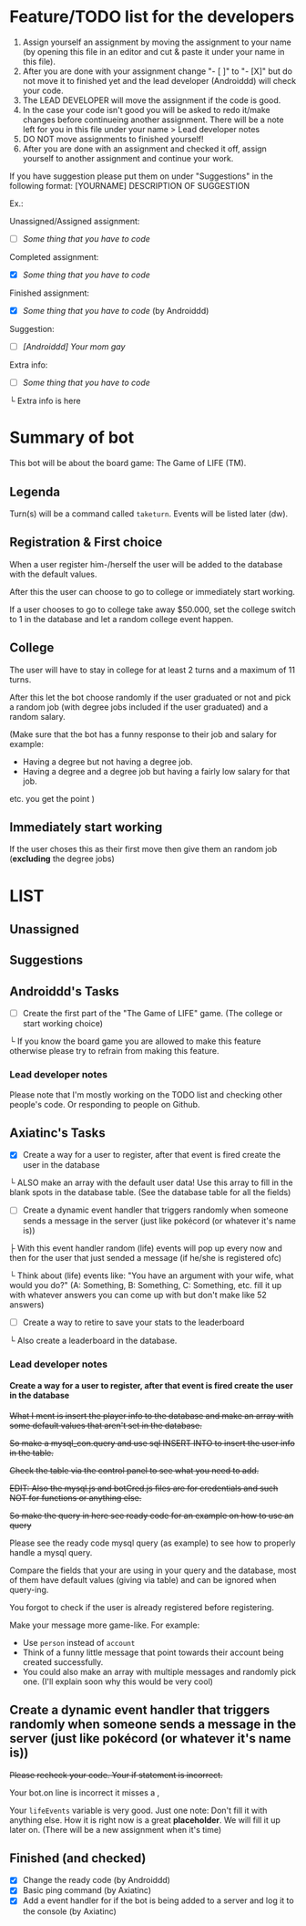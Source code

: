 # Feature/TODO list for the developers

1. Assign yourself an assignment by moving the assignment to your name (by opening this file in an editor and cut & paste it under your name in this file).
2. After you are done with your assignment change "- [ ]" to "- [X]" but do not move it to finished yet and the lead developer (Androiddd) will check your code.
3. The LEAD DEVELOPER will move the assignment if the code is good.
4. In the case your code isn't good you will be asked to redo it/make changes before continueing another assignment. There will be a note left for you in this file under your name > Lead developer notes
5. DO NOT move assignments to finished yourself!
6. After you are done with an assignment and checked it off, assign yourself to another assignment and continue your work.

If you have suggestion please put them on under "Suggestions" in the following format:
[YOURNAME] DESCRIPTION OF SUGGESTION

Ex.:

Unassigned/Assigned assignment:

- [ ] *Some thing that you have to code*

Completed assignment:

- [X] *Some thing that you have to code*

Finished assignment:

- [X] *Some thing that you have to code* (by Androiddd)

Suggestion:

- [ ] *[Androiddd] Your mom gay*

Extra info:

- [ ] *Some thing that you have to code*

└ Extra info is here

# Summary of bot

This bot will be about the board game: The Game of LIFE (TM).

## Legenda

Turn(s) will be a command called `taketurn`.
Events will be listed later (dw).

## Registration & First choice

When a user register him-/herself the user will be added to the database with the default values.

After this the user can choose to go to college or immediately start working.

If a user chooses to go to college take away $50.000, set the college switch to 1 in the database and let a random college event happen.

## College

The user will have to stay in college for at least 2 turns and a maximum of 11 turns.

After this let the bot choose randomly if the user graduated or not and pick a random job (with degree jobs included if the user graduated) and a random salary.

(Make sure that the bot has a funny response to their job and salary for example:

- Having a degree but not having a degree job.
- Having a degree and a degree job but having a fairly low salary for that job.

etc. you get the point
)

## Immediately start working

If the user choses this as their first move then give them an random job (**excluding** the degree jobs)

# LIST

## Unassigned


## Suggestions

## Androiddd's Tasks

- [ ] Create the first part of the "The Game of LIFE" game. (The college or start working choice)

└ If you know the board game you are allowed to make this feature otherwise please try to refrain from making this feature.

### Lead developer notes

Please note that I'm mostly working on the TODO list and checking other people's code.
Or responding to people on Github.

## Axiatinc's Tasks

- [X] Create a way for a user to register, after that event is fired create the user in the database

└ ALSO make an array with the default user data! Use this array to fill in the blank spots in the database table. (See the database table for all the fields)

- [ ] Create a dynamic event handler that triggers randomly when someone sends a message in the server (just like pokécord (or whatever it's name is))

├ With this event handler random (life) events will pop up every now and then for the user that just sended a message (if he/she is registered ofc)

└ Think about (life) events like: "You have an argument with your wife, what would you do?" (A: Something, B: Something, C: Something, etc. fill it up with whatever answers you can come up with but don't make like 52 answers)

- [ ] Create a way to retire to save your stats to the leaderboard

└ Also create a leaderboard in the database.

### Lead developer notes

#### Create a way for a user to register, after that event is fired create the user in the database

~~What I ment is insert the player info to the database and make an array with some default values that aren't set in the database.~~

~~So make a mysql_con.query and use sql INSERT INTO to insert the user info in the table.~~

~~Check the table via the control panel to see what you need to add.~~

~~EDIT: Also the mysql.js and botCred.js files are for credentials and such NOT for functions or anything else.~~

~~So make the query in here see ready code for an example on how to use an query~~

Please see the ready code mysql query (as example) to see how to properly handle a mysql query.

Compare the fields that your are using in your query and the database, most of them have default values (giving via table) and can be ignored when query-ing.

You forgot to check if the user is already registered before registering.

Make your message more game-like. For example:

- Use `person` instead of `account`
- Think of a funny little message that point towards their account being created successfully.
- You could also make an array with multiple messages and randomly pick one. (I'll explain soon why this would be very cool)

## Create a dynamic event handler that triggers randomly when someone sends a message in the server (just like pokécord (or whatever it's name is))

~~Please recheck your code. Your if statement is incorrect.~~

Your bot.on line is incorrect it misses a ,

Your `lifeEvents` variable is very good. Just one note: Don't fill it with anything else.
How it is right now is a great **placeholder**.
We will fill it up later on. (There will be a new assignment when it's time)

## Finished (and checked)

- [X] Change the ready code (by Androiddd)
- [X] Basic ping command (by Axiatinc)
- [X] Add a event handler for if the bot is being added to a server and log it to the console (by Axiatinc)